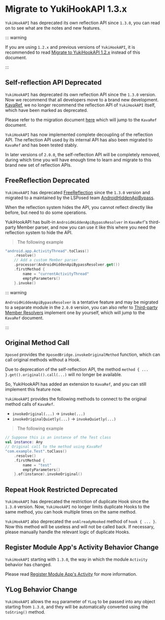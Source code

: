 # Migrate to YukiHookAPI 1.3.x

`YukiHookAPI` has deprecated its own reflection API since `1.3.0`, you can read on to see what are the notes and new features.

::: warning

If you are using `1.2.x` and previous versions of `YukiHookAPI`, it is recommended to read [Migrate to YukiHookAPI 1.2.x](move-to-api-1-2-x) instead of this document.

:::

## Self-reflection API Deprecated

`YukiHookAPI` has deprecated its own reflection API since the `1.3.0` version. Now we recommend that all developers move to a brand new development.
[KavaRef](https://github.com/HighCapable/KavaRef), we no longer recommend the reflection API of `YukiHookAPI` itself, which have been marked as deprecated.

Please refer to the migration document [here](https://highcapable.github.io/KavaRef/en/config/migration) which will jump to the `KavaRef` document.

`YukiHookAPI` has now implemented complete decoupling of the reflection API.
The reflection API used by its internal API has also been migrated to `KavaRef` and has been tested stably.

In later versions of `2.0.0`, the self-reflection API will be completely removed,
during which time you will have enough time to learn and migrate to this brand new set of reflection APIs.

## FreeReflection Deprecated

`YukiHookAPI` has deprecated [FreeReflection](https://github.com/tiann/FreeReflection) since the `1.3.0` version and migrated to a maintained by the LSPosed team
[AndroidHiddenApiBypass](https://github.com/LSPosed/AndroidHiddenApiBypass).

When the reflection system hides the API, you cannot reflect directly like before, but need to do some operations.

YukiHookAPI has built-in `AndroidHiddenApiBypassResolver` in `KavaRef`'s third-party Member parser,
and now you can use it like this where you need the reflection system to hide the API.

> The following example

```kotlin
"android.app.ActivityThread".toClass()
    .resolve()
    // Add a custom Member parser
    .processor(AndroidHiddenApiBypassResolver.get())
    .firstMethod {
        name = "currentActivityThread"
        emptyParameters()
    }.invoke()
```

::: warning

`AndroidHiddenApiBypassResolver` is a tentative feature and may be migrated to a separate module in the `2.0.0` version,
you can also refer to [Third-party Member Resolvers](https://highcapable.github.io/KavaRef/en/config/processor-resolvers) implement one by yourself,
which will jump to the `KavaRef` document.

:::

## Original Method Call

`Xposed` provides the `XposedBridge.invokeOriginalMethod` function, which can call original methods without a Hook.

Due to deprecation of the self-reflection API, the method `method { ... }.get().original().call(...)` will no longer be available.

So, YukiHookAPI has added an extension to `KavaRef`, and you can still implement this feature now.

`YukiHookAPI` provides the following methods to connect to the original method calls of `KavaRef`.

- `invokeOriginal(...)` → `invoke(...)`
- `invokeOriginalQuietly(...)` → `invokeQuietly(...)`

> The following example

```kotlin
// Suppose this is an instance of the Test class
val instance: Any
// Original call to the method using KavaRef
"com.example.Test".toClass()
    .resolve()
    .firstMethod {
        name = "test"
        emptyParameters()
    }.of(instance).invokeOriginal()
```

## Repeat Hook Restricted Deprecated

`YukiHookAPI` has deprecated the restriction of duplicate Hook since the `1.3.0` version.
Now, `YukiHookAPI` no longer limits duplicate Hooks to the same method, you can hook multiple times on the same method.

`YukiHookAPI` also deprecated the `onAlreadyHooked` method of `hook { ... }`.
Now this method will be useless and will not be called back. If necessary, please manually handle the relevant logic of duplicate Hooks.

## Register Module App's Activity Behavior Change

`YukiHookAPI` starting with `1.3.0`, the way in which the module `Activity` behavior has changed.

Please read [Register Module App's Activity](../api/special-features/host-inject#register-module-app-s-activity) for more information.

## YLog Behavior Change

`YukiHookAPI` allows the `msg` parameter of `YLog` to be passed into any object starting from `1.3.0`, and they will be automatically converted using the `toString()` method.